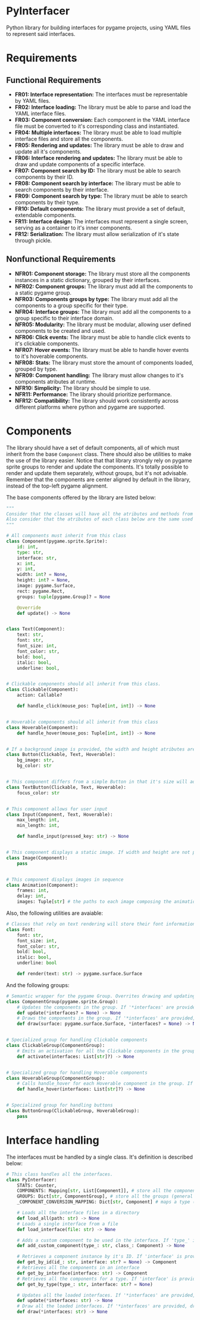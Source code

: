 # PyInterfacer

Python library for building interfaces for pygame projects, using YAML files to represent said interfaces.

# Requirements

## Functional Requirements

- **FR01: Interface representation:** The interfaces must be representable by YAML files.
- **FR02: Interface loading:** The library must be able to parse and load the YAML interface files.
- **FR03: Component conversion:** Each component in the YAML interface file must be converted to it's corresponding class and instantiated.
- **FR04: Multiple interfaces:** The library must be able to load multiple interface files and store all the components.
- **FR05: Rendering and updates:** The library must be able to draw and update all it's components.
- **FR06: Interface rendering and updates:** The library must be able to draw and update components of a specific interface.
- **FR07: Component search by ID:** The library must be able to search components by their ID.
- **FR08: Component search by interface:** The library must be able to search components by their interface.
- **FR09: Component search by type:** The library must be able to search components by their type.
- **FR10: Default components:** The library must provide a set of default, extendable components.
- **FR11: Interface design:** The interfaces must represent a single screen, serving as a container to it's inner components.
- **FR12: Serialization:** The library must allow serialization of it's state through pickle.

## Nonfunctional Requirements

- **NFR01: Component storage:** The library must store all the components instances in a static dictionary, grouped by their interfaces.
- **NFR02: Component groups:** The library must add all the components to a static pygame group.
- **NFR03: Components groups by type:** The library must add all the components to a group specific for their type.
- **NFR04: Interface groups:** The library must add all the components to a group specific to their interface domain.
- **NFR05: Modularity:** The library must be modular, allowing user defined components to be created and used.
- **NFR06: Click events:** The library must be able to handle click events to it's clickable components.
- **NFR07: Hover events:** The library must be able to handle hover events to it's hoverable components.
- **NFR08: Stats:** The library must store the amount of components loaded, grouped by type.
- **NFR09: Component handling:** The library must allow changes to it's components atributes at runtime.
- **NFR10: Simplicity:** The library should be simple to use.
- **NFR11: Performance:** The library should prioritize performance.
- **NFR12: Compatibility:** The library should work consistently across different platforms where python and pygame are supported.

# Components

The library should have a set of default components, all of which must inherit from the base `Component` class.
There should also be utilities to make the use of the library easier. Notice that that library strongly rely on pygame sprite groups to render and update the components. It's totally possible to render and update them separately, without groups, but it's not advisable.<br>
Remember that the components are center aligned by default in the library, instead of the top-left pygame alignment.

The base components offered by the library are listed below:

```py
"""
Consider that the classes will have all the atributes and methods from their parents, plus their own.
Also consider that the atributes of each class below are the same used in the YAML interface file.
"""

# All components must inherit from this class
class Component(pygame.sprite.Sprite):
    id: int,
    type: str,
    interface: str,
    x: int,
    y: int,
    width: int? = None,
    height: int? = None,
    image: pygame.Surface,
    rect: pygame.Rect,
    groups: tuple[pygame.Group]? = None

    @override
    def update() -> None


class Text(Component):
    text: str,
    font: str,
    font_size: int,
    font_color: str,
    bold: bool,
    italic: bool,
    underline: bool,


# Clickable components should all inherit from this class.
class Clickable(Component):
    action: Callable?

    def handle_click(mouse_pos: Tuple[int, int]) -> None


# Hoverable components should all inherit from this class
class Hoverable(Component):
    def handle_hover(mouse_pos: Tuple[int, int]) -> None


# If a background image is provided, the width and height atributes are not needed, and the size of the image will be used instead.
class Button(Clickable, Text, Hoverable):
    bg_image: str,
    bg_color: str


# This component differs from a simple Button in that it's size will adjust to the size of the text, be a width and height not provided.
class TextButton(Clickable, Text, Hoverable):
    focus_color: str


# This component allows for user input
class Input(Component, Text, Hoverable):
    max_length: int,
    min_length: int,

    def handle_input(pressed_key: str) -> None


# This component displays a static image. If width and height are not provided, the image's size will be used instead.
class Image(Component):
    pass


# This component displays images in sequence
class Animation(Component):
    frames: int,
    delay: int,
    images: Tuple[str] # the paths to each image composing the animation
```

Also, the following utilities are avaiable:

```py
# Classes that rely on text rendering will store their font information in an instance of this class. Mainly for use in the Text component.
class Font:
    font: str,
    font_size: int,
    font_color: str,
    bold: bool,
    italic: bool,
    underline: bool

    def render(text: str) -> pygame.surface.Surface
```

And the following groups:

```py
# Semantic wrapper for the pygame Group. Overrites drawing and updating to allow doing these operations for specific interfaces.
class ComponentGroup(pygame.sprite.Group):
    # Updates the components in the group. If '*interfaces' are provided, updates only the components present in the specified interfaces.
    def update(*interfaces? = None) -> None
    # Draws the components in the group. If '*interfaces' are provided, draws only the components present in the specified interfaces.
    def draw(surface: pygame.surface.Surface, *interfaces? = None) -> None


# Specialized group for handling Clickable components
class ClickableGroup(ComponentGroup):
    # Emits an activation for all the Clickable components in the group. If 'interfaces' is provided, activate only the Clickable components in the specified interfaces
    def activate(interfaces: List[str]?) -> None


# Specialized group for handling Hoverable components
class HoverableGroup(ComponentGroup):
    # Calls handle_hover for each Hoverable component in the group. If 'interfaces' is provided, handle hover only for the Hoverable components in the specified interfaces
    def handle_hover(interfaces: List[str]?) -> None


# Specialized group for handling buttons
class ButtonGroup(ClickableGroup, HoverableGroup):
    pass
```

# Interface handling

The interfaces must be handled by a single class. It's definition is described below:

```py
# This class handles all the interfaces.
class PyInterfacer:
    STATS: Counter,
    COMPONENTS: Mapping[str, List[Component]], # store all the components, grouped by their interfaces
    GROUPS: Dict[str, ComponentGroup], # store all the groups (general group, component types groups, interface groups)
    _COMPONENT_CONVERSION_MAPPING: Dict[str, Component] # maps a type (key) to a component class (value). Used to handle conversion from YAML atributes to component instances

    # Loads all the interface files in a directory
    def load_all(path: str) -> None
    # Loads a single interface from a file
    def load_interface(file: str) -> None

    # Adds a custom component to be used in the interface. If 'type_' is the type of an existing component, it will be overriden.
    def add_custom_component(type_: str, class_: Component) -> None

    # Retrieves a component instance by it's ID. If 'interface' is provided, the search will look directly under the interface scope.
    def get_by_id(id_: str, interface: str? = None) -> Component
    # Retrieves all the components in an interface
    def get_by_interface(interface: str) -> Component
    # Retrieves all the components for a type. If 'interface' is provided, the search will look directly under the interface scope.
    def get_by_type(type_: str, interface: str? = None)

    # Updates all the loaded interfaces. If '*interfaces' are provided, update only the specified interfaces.
    def update(*interfaces: str) -> None
    # Draw all the loaded interfaces. If '*interfaces' are provided, draw only the specified interfaces.
    def draw(*interfaces: str) -> None
```
